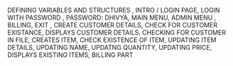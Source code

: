  DEFINING VARIABLES AND STRUCTURES ,
 INTRO / LOGIN  PAGE,
 LOGIN WITH PASSWORD ,
 PASSWORD: DHIVYA,
 MAIN MENU,
 ADMIN MENU ,  
 BILLING, EXIT ,
 CREATE CUSTOMER DETAILS,
 CHECK FOR CUSTOMER EXISTANCE,
 DISPLAYS CUSTOMER DETAILS,
 CHECKING FOR CUSTOMER IN FILE,
 CREATES ITEM, 
 CHECK EXISTENCE OF ITEM, 
 UPDATING ITEM DETAILS,
 UPDATING NAME,
 UPDATNG QUANTITY,
 UPDATING PRICE,
 DISPLAYS EXISTING ITEMS,
 BILLING PART
